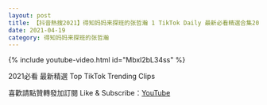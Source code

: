 ```yaml
---
layout: post
title: 【抖音熱搜2021】得知妈妈来探班的张哲瀚 1 TikTok Daily 最新必看精選合集2021 04 19
date: 2021-04-19
category: 得知妈妈来探班的张哲瀚
---
```


{% include youtube-video.html id="Mbxl2bL34ss" %}

2021必看 最新精選 Top TikTok Trending Clips

喜歡請點贊轉發加訂閱 Like & Subscribe：[YouTube](https://www.youtube.com/channel/UCAoR7VcanIPd04uEq_GIylA/videos)

